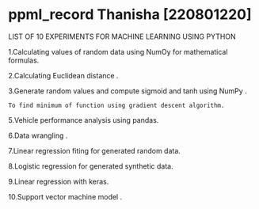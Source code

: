 # ppml_record Thanisha [220801220]
LIST OF 10 EXPERIMENTS FOR MACHINE LEARNING USING PYTHON

1.Calculating values of random data using NumOy for mathematical formulas.

2.Calculating Euclidean distance .

3.Generate random values and compute sigmoid and tanh using NumPy .

    To find minimum of function using gradient descent algorithm.

5.Vehicle performance analysis using pandas.

6.Data wrangling .

7.Linear regression fiting for generated random data.

8.Logistic regression for generated synthetic data.

9.Linear regression with keras.

10.Support vector machine model .
